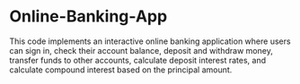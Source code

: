 # Online-Banking-App
This code implements an interactive online banking application where users can sign in, check their account balance, deposit and withdraw money, transfer funds to other accounts, calculate deposit interest rates, and calculate compound interest based on the principal amount.
